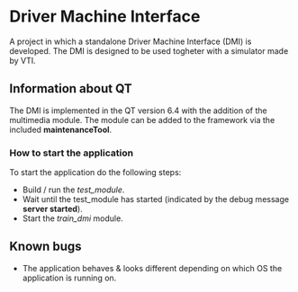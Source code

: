 # Driver Machine Interface

A project in which a standalone Driver Machine Interface (DMI) is developed. The DMI is designed to be used togheter with a simulator made by VTI.

## Information about QT

The DMI is implemented in the QT version 6.4 with the addition of the multimedia module. The module can be added to the framework via the included **maintenanceTool**.

### How to start the application

To start the application do the following steps:

- Build / run the *test_module*.
- Wait until the test_module has started (indicated by the debug message **server started**). 
- Start the *train_dmi* module. 

## Known bugs

- The application behaves & looks different depending on which OS the application is running on. 